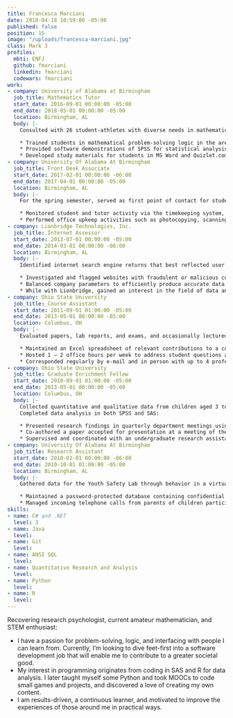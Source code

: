 ```yaml
---
title: Francesca Marciani
date: 2018-04-18 10:59:00 -05:00
published: false
position: 15
image: "/uploads/francesca-marciani.jpg"
class: Mark 3
profiles:
  mbti: ENFJ
  github: fmarciani
  linkedin: fmarciani
  codewars: fmarciani
work:
- company: University of Alabama at Birmingham
  job_title: Mathematics Tutor
  start_date: 2016-09-01 00:00:00 -05:00
  end_date: 2018-05-01 00:00:00 -05:00
  location: Birmingham, AL
  body: |-
    Consulted with 26 student-athletes with diverse needs in mathematics and psychology, and served as a substitute tutor in urgent cases as needed at the Hoke Hire Academic Center:

    * Trained students in mathematical problem-solving logic in the areas of calculus and algebra, and reframed complex psychological concepts within easy-to-understand concepts.
    * Provided software demonstrations of SPSS for statistical analysis.
    * Developed study materials for students in MS Word and Quizlet.com, including chapter outlines, quizzes, flow charts, and flashcards.
- company: University Of Alabama At Birmingham
  job_title: Front Desk Associate
  start_date: 2017-02-01 00:00:00 -06:00
  end_date: 2017-04-01 00:00:00 -05:00
  location: Birmingham, AL
  body: |-
    For the spring semester, served as first point of contact for students, tutors, and academic advisors calling or visiting the Academic Success Center:

    * Monitored student and tutor activity via the timekeeping system, and phoned to notify tutors or academic counselors of late appointments.
    * Performed office upkeep activities such as photocopying, scanning and emailing athletics department memoranda, and maintaining a registry of borrowed or issued items.
- company: Lionbridge Technologies, Inc.
  job_title: Internet Assessor
  start_date: 2013-07-01 00:00:00 -05:00
  end_date: 2014-03-01 00:00:00 -06:00
  location: Birmingham, AL
  body: |-
    Identified internet search engine returns that best reflected user needs and expectations:

    * Investigated and flagged websites with fraudulent or malicious content.
    * Balanced company parameters to efficiently produce accurate data on strict time limits.
    * While with Lionbridge, gained an interest in the field of data analysis using Python and R.
- company: Ohio State University
  job_title: Course Assistant
  start_date: 2011-09-01 01:00:00 -05:00
  end_date: 2013-05-01 00:00:00 -05:00
  location: Columbus, OH
  body: |-
    Evaluated papers, lab reports, and exams, and occasionally lectured in place of a course instructor, for 4+ courses and 100–250+ students per semester:

    * Maintained an Excel spreadsheet of relevant contributions to a course website for student participation grades.
    * Hosted 1 – 2 office hours per week to address student questions and concerns.
    * Corresponded regularly by e-mail and in person with up to 4 professors per semester regarding course planning and grade adjustments.
- company: Ohio State University
  job_title: Graduate Enrichment Fellow
  start_date: 2010-09-01 01:00:00 -05:00
  end_date: 2013-05-01 00:00:00 -05:00
  location: Columbus, OH
  body: |-
    Collected quantitative and qualitative data from children aged 3 to 5 years at multiple preschool and childcare sites.
    Completed data analysis in both SPSS and SAS:

    * Presented research findings in quarterly department meetings using Keynote.
    * Co-authored a paper accepted for presentation at a meeting of the Cognitive Science Society.
    * Supervised and coordinated with an undergraduate research assistant to collect study data.
- company: University Of Alabama At Birmingham
  job_title: Research Assistant
  start_date: 2010-02-01 00:00:00 -06:00
  end_date: 2010-10-01 01:00:00 -05:00
  location: Birmingham, AL
  body: |-
    Gathered data for the Youth Safety Lab through behavior in a virtual reality simulator, performance on a psychometric assessment battery, and coding of video interactions:

    * Maintained a password-protected database containing confidential participant contact information, filing system identification numbers, and date of last visit.
    * Managed incoming telephone calls from parents of children participating in research, scheduling laboratory visits and answering queries about the nature of the research.
skills:
- name: C# and .NET
  level: 3
- name: Java
  level: 
- name: Git
  level: 
- name: ANSI SQL
  level: 
- name: Quantitative Research and Analysis
  level: 
- name: Python
  level: 
- name: R
  level: 
---
```


Recovering research psychologist, current amateur mathematician, and STEM enthusiast:

* I have a passion for problem-solving, logic, and interfacing with people I can learn from. Currently, I’m looking to dive feet-first into a software development job that will enable me to contribute to a greater societal good.
* My interest in programming originates from coding in SAS and R for data analysis. I later taught myself some Python and took MOOCs to code small games and projects, and discovered a love of creating my own content.
* I am results-driven, a continuous learner, and motivated to improve the experiences of those around me in practical ways.